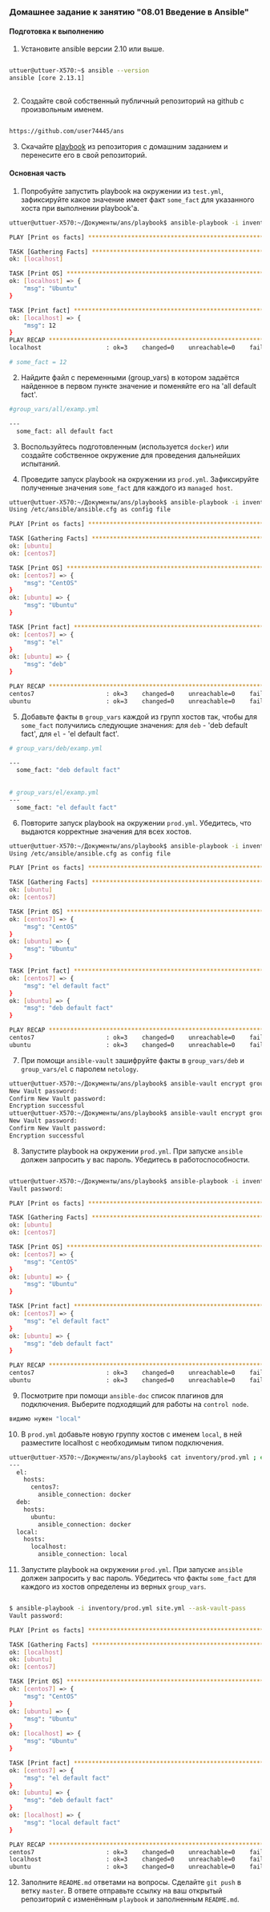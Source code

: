 ### Домашнее задание к занятию "08.01 Введение в Ansible"

#### Подготовка к выполнению
1. Установите ansible версии 2.10 или выше.
```bash

uttuer@uttuer-X570:~$ ansible --version
ansible [core 2.13.1]
  

```
2. Создайте свой собственный публичный репозиторий на github с произвольным именем.
```bash

https://github.com/user74445/ans

```
3. Скачайте [playbook](./playbook/) из репозитория с домашним заданием и перенесите его в свой репозиторий.

#### Основная часть
1. Попробуйте запустить playbook на окружении из `test.yml`, зафиксируйте какое значение имеет факт `some_fact` для указанного хоста при выполнении playbook'a.  
```bash
uttuer@uttuer-X570:~/Документы/ans/playbook$ ansible-playbook -i inventory/test.yml site.yml

PLAY [Print os facts] ********************************************************************************************************************************************************************************************************

TASK [Gathering Facts] *******************************************************************************************************************************************************************************************************
ok: [localhost]

TASK [Print OS] **************************************************************************************************************************************************************************************************************
ok: [localhost] => {
    "msg": "Ubuntu"
}

TASK [Print fact] ************************************************************************************************************************************************************************************************************
ok: [localhost] => {
    "msg": 12     
}
PLAY RECAP *******************************************************************************************************************************************************************************************************************
localhost                  : ok=3    changed=0    unreachable=0    failed=0    skipped=0    rescued=0    ignored=0

# some_fact = 12

```
2. Найдите файл с переменными (group_vars) в котором задаётся найденное в первом пункте значение и поменяйте его на 'all default fact'.
```bash
#group_vars/all/examp.yml

---
  some_fact: all default fact
```
3. Воспользуйтесь подготовленным (используется `docker`) или создайте собственное окружение для проведения дальнейших испытаний.

4. Проведите запуск playbook на окружении из `prod.yml`. Зафиксируйте полученные значения `some_fact` для каждого из `managed host`.
```bash
uttuer@uttuer-X570:~/Документы/ans/playbook$ ansible-playbook -i inventory/prod.yml  site.yml
Using /etc/ansible/ansible.cfg as config file

PLAY [Print os facts] ********************************************************************************************************************************************************************************************************

TASK [Gathering Facts] *******************************************************************************************************************************************************************************************************
ok: [ubuntu]
ok: [centos7]

TASK [Print OS] **************************************************************************************************************************************************************************************************************
ok: [centos7] => {
    "msg": "CentOS"
}
ok: [ubuntu] => {
    "msg": "Ubuntu"
}

TASK [Print fact] ************************************************************************************************************************************************************************************************************
ok: [centos7] => {
    "msg": "el"
}
ok: [ubuntu] => {
    "msg": "deb"
}

PLAY RECAP *******************************************************************************************************************************************************************************************************************
centos7                    : ok=3    changed=0    unreachable=0    failed=0    skipped=0    rescued=0    ignored=0   
ubuntu                     : ok=3    changed=0    unreachable=0    failed=0    skipped=0    rescued=0    ignored=0
```
5. Добавьте факты в `group_vars` каждой из групп хостов так, чтобы для `some_fact` получились следующие значения: для `deb` - 'deb default fact', для `el` - 'el default fact'.
```bash
# group_vars/deb/examp.yml  

---
  some_fact: "deb default fact"
  
  
# group_vars/el/examp.yml 
---
  some_fact: "el default fact"
```
6. Повторите запуск playbook на окружении `prod.yml`. Убедитесь, что выдаются корректные значения для всех хостов.
```bash
uttuer@uttuer-X570:~/Документы/ans/playbook$ ansible-playbook -i inventory/prod.yml -v site.yml
Using /etc/ansible/ansible.cfg as config file

PLAY [Print os facts] ********************************************************************************************************************************************************************************************************

TASK [Gathering Facts] *******************************************************************************************************************************************************************************************************
ok: [ubuntu]
ok: [centos7]

TASK [Print OS] **************************************************************************************************************************************************************************************************************
ok: [centos7] => {
    "msg": "CentOS"
}
ok: [ubuntu] => {
    "msg": "Ubuntu"
}

TASK [Print fact] ************************************************************************************************************************************************************************************************************
ok: [centos7] => {
    "msg": "el default fact"
}
ok: [ubuntu] => {
    "msg": "deb default fact"
}

PLAY RECAP *******************************************************************************************************************************************************************************************************************
centos7                    : ok=3    changed=0    unreachable=0    failed=0    skipped=0    rescued=0    ignored=0   
ubuntu                     : ok=3    changed=0    unreachable=0    failed=0    skipped=0    rescued=0    ignored=0
```
7. При помощи `ansible-vault` зашифруйте факты в `group_vars/deb` и `group_vars/el` с паролем `netology`.
```bash
uttuer@uttuer-X570:~/Документы/ans/playbook$ ansible-vault encrypt group_vars/deb/examp.yml
New Vault password: 
Confirm New Vault password: 
Encryption successful
uttuer@uttuer-X570:~/Документы/ans/playbook$ ansible-vault encrypt group_vars/el/examp.yml
New Vault password: 
Confirm New Vault password: 
Encryption successful
```
8. Запустите playbook на окружении `prod.yml`. При запуске `ansible` должен запросить у вас пароль. Убедитесь в работоспособности.
```bash

uttuer@uttuer-X570:~/Документы/ans/playbook$ ansible-playbook -i inventory/prod.yml site.yml --ask-vault-pass
Vault password: 

PLAY [Print os facts] ********************************************************************************************************************************************************************************************************

TASK [Gathering Facts] *******************************************************************************************************************************************************************************************************
ok: [ubuntu]
ok: [centos7]

TASK [Print OS] **************************************************************************************************************************************************************************************************************
ok: [centos7] => {
    "msg": "CentOS"
}
ok: [ubuntu] => {
    "msg": "Ubuntu"
}

TASK [Print fact] ************************************************************************************************************************************************************************************************************
ok: [centos7] => {
    "msg": "el default fact"
}
ok: [ubuntu] => {
    "msg": "deb default fact"
}

PLAY RECAP *******************************************************************************************************************************************************************************************************************
centos7                    : ok=3    changed=0    unreachable=0    failed=0    skipped=0    rescued=0    ignored=0   
ubuntu                     : ok=3    changed=0    unreachable=0    failed=0    skipped=0    rescued=0    ignored=0
```
9. Посмотрите при помощи `ansible-doc` список плагинов для подключения. Выберите подходящий для работы на `control node`.
```bash
видимо нужен "local"
```
10. В `prod.yml` добавьте новую группу хостов с именем  `local`, в ней разместите localhost с необходимым типом подключения.
```bash
uttuer@uttuer-X570:~/Документы/ans/playbook$ cat inventory/prod.yml ; echo ""
---
  el:
    hosts:
      centos7:
        ansible_connection: docker
  deb:
    hosts:
      ubuntu:
        ansible_connection: docker
  local:
    hosts:
      localhost:
        ansible_connection: local
```
11. Запустите playbook на окружении `prod.yml`. При запуске `ansible` должен запросить у вас пароль. Убедитесь что факты `some_fact` для каждого из хостов определены из верных `group_vars`.
```bash

$ ansible-playbook -i inventory/prod.yml site.yml --ask-vault-pass
Vault password: 

PLAY [Print os facts] ********************************************************************************************************************************************************************************************************

TASK [Gathering Facts] *******************************************************************************************************************************************************************************************************
ok: [localhost]
ok: [ubuntu]
ok: [centos7]

TASK [Print OS] **************************************************************************************************************************************************************************************************************
ok: [centos7] => {
    "msg": "CentOS"
}
ok: [ubuntu] => {
    "msg": "Ubuntu"
}
ok: [localhost] => {
    "msg": "Ubuntu"
}

TASK [Print fact] ************************************************************************************************************************************************************************************************************
ok: [centos7] => {
    "msg": "el default fact"
}
ok: [ubuntu] => {
    "msg": "deb default fact"
}
ok: [localhost] => {
    "msg": "local default fact"
}

PLAY RECAP *******************************************************************************************************************************************************************************************************************
centos7                    : ok=3    changed=0    unreachable=0    failed=0    skipped=0    rescued=0    ignored=0   
localhost                  : ok=3    changed=0    unreachable=0    failed=0    skipped=0    rescued=0    ignored=0   
ubuntu                     : ok=3    changed=0    unreachable=0    failed=0    skipped=0    rescued=0    ignored=0
```
12. Заполните `README.md` ответами на вопросы. Сделайте `git push` в ветку `master`. В ответе отправьте ссылку на ваш открытый репозиторий с изменённым `playbook` и заполненным `README.md`.



